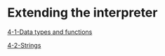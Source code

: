 # Extending the interpreter

[4-1-Data types and functions](4-1-Data%20types%20and%20functions.md)

[4-2-Strings](4-2-Strings.md)
